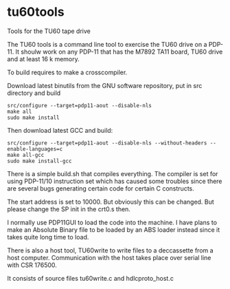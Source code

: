 tu60tools
=========

Tools for the TU60 tape drive

The TU60 tools is a command line tool to exercise the TU60 drive on a PDP-11. It shoulw work on any PDP-11 that has the M7892
TA11 board, TU60 drive and at least 16 k memory.

To build requires to make a crosscompiler. 

Download latest binutils from the GNU software repository, put in src directory and build
```
src/configure --target=pdp11-aout --disable-nls
make all
sudo make install
```
Then download latest GCC and build:
```
src/configure --target=pdp11-aout --disable-nls --without-headers --enable-languages=c
make all-gcc
sudo make install-gcc
```
There is a simple build.sh that compiles everything. The compiler is set for using PDP-11/10 instruction set which has 
caused some troubles since there are several bugs generating certain code for certain C constructs. 

The start address is set to 10000. But obviously this can be changed. But please change the SP init in the crt0.s then.

I normally use PDP11GUI to load the code into the machine. I have plans to make an Absolute Binary file to be loaded by an ABS
loader instead since it takes quite long time to load.

There is also a host tool, TU60write to write files to a deccassette from a host computer.
Communication with the host takes place over serial line with CSR 176500.

It consists of source files tu60write.c and hdlcproto_host.c

